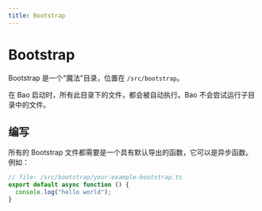 ```yaml
---
title: Bootstrap
---
```


# Bootstrap

Bootstrap 是一个"魔法"目录，位置在 `/src/bootstrap`。

在 Bao 启动时，所有此目录下的文件，都会被自动执行。Bao 不会尝试运行子目录中的文件。

## 编写

所有的 Bootstrap 文件都需要是一个具有默认导出的函数，它可以是异步函数。例如：

```ts
// file: /src/bootstrap/your-example-bootstrap.ts
export default async function () {
  console.log("hello world");
}
```
